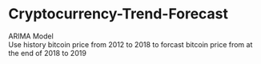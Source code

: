 # Cryptocurrency-Trend-Forecast
ARIMA Model <br>
Use history bitcoin price from 2012 to 2018 to forcast bitcoin price from at the end of 2018 to 2019
